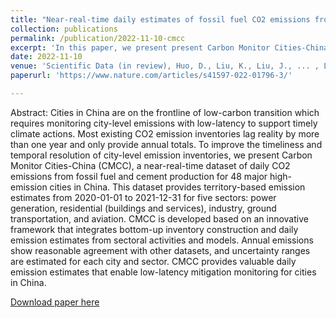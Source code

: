 ```yaml
---
title: "Near-real-time daily estimates of fossil fuel CO2 emissions from major high-emission cities in China"
collection: publications
permalink: /publication/2022-11-10-cmcc
excerpt: 'In this paper, we present present Carbon Monitor Cities-China (CMCC), a near-real-time dataset of daily CO2 emissions from fossil fuel and cement production for 48 major high-emission cities in China. CMCC is developed based on an innovative framework that integrates bottom-up inventory construction and daily emission estimates from sectoral activities and models.'
date: 2022-11-10
venue: 'Scientific Data (in review), Huo, D., Liu, K., Liu, J., ... , Liu, Z. '
paperurl: 'https://www.nature.com/articles/s41597-022-01796-3/'

---
```

Abstract: Cities in China are on the frontline of low-carbon transition which requires monitoring city-level emissions with low-latency to support timely climate actions. Most existing CO2 emission inventories lag reality by more than one year and only provide annual totals. To improve the timeliness and temporal resolution of city-level emission inventories, we present Carbon Monitor Cities-China (CMCC), a near-real-time dataset of daily CO2 emissions from fossil fuel and cement production for 48 major high-emission cities in China. This dataset provides territory-based emission estimates from 2020-01-01 to 2021-12-31 for five sectors: power generation, residential (buildings and services), industry, ground transportation, and aviation. CMCC is developed based on an innovative framework that integrates bottom-up inventory construction and daily emission estimates from sectoral activities and models. Annual emissions show reasonable agreement with other datasets, and uncertainty ranges are estimated for each city and sector. CMCC provides valuable daily emission estimates that enable low-latency mitigation monitoring for cities in China.

[Download paper here](https://www.nature.com/articles/s41597-022-01796-3/)

